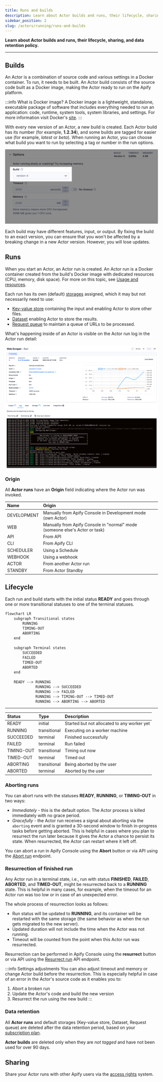 ```yaml
---
title: Runs and builds
description: Learn about Actor builds and runs, their lifecycle, sharing, and data retention policy.
sidebar_position: 2
slug: /actors/running/runs-and-builds
---
```


**Learn about Actor builds and runs, their lifecycle, sharing, and data retention policy.**

---

## Builds

An Actor is a combination of source code and various settings in a Docker container. To run, it needs to be built. An Actor build consists of the source code built as a Docker image, making the Actor ready to run on the Apify platform.

:::info What is Docker image?
A Docker image is a lightweight, standalone, executable package of software that includes everything needed to run an application: code, runtime, system tools, system libraries, and settings. For more information visit Docker's [site](https://www.docker.com/resources/what-container/).
:::

With every new version of an Actor, a new build is created. Each Actor build has its number (for example, **1.2.34**), and some builds are tagged for easier use (for example, _latest_ or _beta_). When running an Actor, you can choose what build you want to run by selecting a tag or number in the run options.

![Actor run options](./images/runs_and_builds/actor-run-options.png)

Each build may have different features, input, or output. By fixing the build to an exact version, you can ensure that you won't be affected by a breaking change in a new Actor version. However, you will lose updates.

## Runs

When you start an Actor, an Actor run is created. An Actor run is a Docker container created from the build's Docker image with dedicated resources (CPU, memory, disk space). For more on this topic, see [Usage and resources](./usage_and_resources.md).

Each run has its own (default) [storages](../../storage) assigned, which it may but not necessarily need to use:

- [Key-value store](../../storage/key-value-store) containing the input and enabling Actor to store other files.
- [Dataset](../../storage/dataset) enabling Actor to store the results.
- [Request queue](../../storage/request-queue) to maintain a queue of URLs to be processed.

What's happening inside of an Actor is visible on the Actor run log in the Actor run detail:

![Actor run](./images/runs_and_builds/actor-run-detail.png)

### Origin

All **Actor runs** have an **Origin** field indicating where the Actor run was invoked.

|Name|Origin|
|:---|:---|
|DEVELOPMENT|Manually from Apify Console in Development mode (own Actor)|
|WEB|Manually from Apify Console in "normal" mode (someone else's Actor or task)|
|API|From API|
|CLI|From Apify CLI|
|SCHEDULER|Using a Schedule|
|WEBHOOK|Using a webhook|
|ACTOR|From another Actor run|
|STANDBY|From Actor Standby|

## Lifecycle

Each run and build starts with the initial status **READY** and goes through one or more transitional statuses to one of the terminal statuses.

```mermaid
flowchart LR
    subgraph Transitional states
        RUNNING
        TIMING-OUT
        ABORTING
    end

    subgraph Terminal states
        SUCCEEDED
        FAILED
        TIMED-OUT
        ABORTED
    end

    READY --> RUNNING
              RUNNING --> SUCCEEDED
              RUNNING --> FAILED
              RUNNING --> TIMING-OUT --> TIMED-OUT
              RUNNING --> ABORTING --> ABORTED
```

---

| Status     | Type         | Description                                 |
|:-----------|:-------------|:--------------------------------------------|
| READY      | initial      | Started but not allocated to any worker yet |
| RUNNING    | transitional | Executing on a worker machine               |
| SUCCEEDED  | terminal     | Finished successfully                       |
| FAILED     | terminal     | Run failed                                  |
| TIMING-OUT | transitional | Timing out now                              |
| TIMED-OUT  | terminal     | Timed out                                   |
| ABORTING   | transitional | Being aborted by the user                       |
| ABORTED    | terminal     | Aborted by the user                             |


### Aborting runs

You can abort runs with the statuses **READY**, **RUNNING**, or **TIMING-OUT** in two ways:

- _Immediately_ - this is the default option. The Actor process is killed immediately with no grace period.
- _Gracefully_ - the Actor run receives a signal about aborting via the `aborting` event and is granted a 30-second window to finish in-progress tasks before getting aborted. This is helpful in cases where you plan to resurrect the run later because it gives the Actor a chance to persist its state. When resurrected, the Actor can restart where it left off.

You can abort a run in Apify Console using the **Abort** button or via API using the [Abort run](/api/v2#/reference/actor-runs/abort-run/abort-run) endpoint.

### Resurrection of finished run

Any Actor run in a terminal state, i.e., run with status **FINISHED**, **FAILED**, **ABORTED**, and **TIMED-OUT**, might be resurrected back to a **RUNNING** state. This is helpful in many cases, for example, when the timeout for an Actor run was too low or in case of an unexpected error.

The whole process of resurrection looks as follows:

- Run status will be updated to **RUNNING**, and its container will be restarted with the same storage (the same behavior as when the run gets migrated to the new server).
- Updated duration will not include the time when the Actor was not running.
- Timeout will be counted from the point when this Actor run was resurrected.

Resurrection can be performed in Apify Console using the **resurrect** button or via API using the [Resurrect run](/api/v2#/reference/actors/resurrect-run) API endpoint.

:::info Settings adjustments
You can also adjust timeout and memory or change Actor build before the resurrection. This is especially helpful in case of an error in the Actor's source code as it enables you to:

1. Abort a broken run
2. Update the Actor's code and build the new version
3. Resurrect the run using the new build
:::

### Data retention

All **Actor runs** and default storages (Key-value store, Dataset, Request queue) are deleted after the data retention period, based on your [subscription plan](https://apify.com/pricing).

**Actor builds** are deleted only when they are _not tagged_ and have not been used for over 90 days.

## Sharing

Share your Actor runs with other Apify users via the [access rights](../../collaboration/index.md) system.
